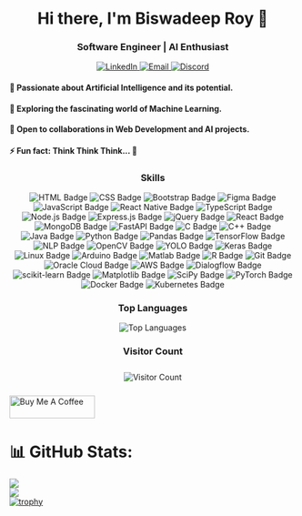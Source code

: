 <h1 align="center">Hi there, I'm Biswadeep Roy 👋</h1>
<h3 align="center">Software Engineer | AI Enthusiast</h3>

<p align="center">
  <a href="https://www.linkedin.com/in/biswadeep-roy-022804219/" target="_blank">
    <img src="https://img.shields.io/badge/LinkedIn-Connect-blue?style=flat&logo=linkedin&labelColor=blue" alt="LinkedIn">
  </a>
  <a href="mailto:biswadeeproy1230@gmail.com" target="_blank">
    <img src="https://img.shields.io/badge/Email-Contact-green?style=flat&logo=gmail&labelColor=green" alt="Email">
  </a>
<a href="https://discord.com/users/852867684491329596" target="_blank">
    <img src="https://img.shields.io/badge/Discord-Connect-blue?style=flat&logo=discord&labelColor=7289DA" alt="Discord">
</a>

  </a>
</p>

<p align="center">
  <h4>👀 Passionate about Artificial Intelligence and its potential.</h4>
  <h4>🌱 Exploring the fascinating world of Machine Learning.</h4>
  <h4>💞 Open to collaborations in Web Development and AI projects.</h4>
  <h4>⚡ Fun fact: Think Think Think... 🧠</h4>
</p>

<h3 align="center">Skills</h3>

<p align="center">
    <img src="https://img.shields.io/badge/HTML-E34F26?style=for-the-badge&logo=html5&logoColor=white" alt="HTML Badge">
    <img src="https://img.shields.io/badge/CSS-1572B6?style=for-the-badge&logo=css3&logoColor=white" alt="CSS Badge">
    <img src="https://img.shields.io/badge/Bootstrap-563D7C?style=for-the-badge&logo=bootstrap&logoColor=white" alt="Bootstrap Badge">
    <img src="https://img.shields.io/badge/Figma-F24E1E?style=for-the-badge&logo=figma&logoColor=white" alt="Figma Badge">
    <img src="https://img.shields.io/badge/JavaScript-F7DF1E?style=for-the-badge&logo=javascript&logoColor=black" alt="JavaScript Badge">
    <img src="https://img.shields.io/badge/React_Native-61DAFB?style=for-the-badge&logo=react&logoColor=white" alt="React Native Badge">
    <img src="https://img.shields.io/badge/TypeScript-3178C6?style=for-the-badge&logo=typescript&logoColor=white" alt="TypeScript Badge">
    <img src="https://img.shields.io/badge/Node.js-43853D?style=for-the-badge&logo=node.js&logoColor=white" alt="Node.js Badge">
    <img src="https://img.shields.io/badge/Express.js-000000?style=for-the-badge&logo=express&logoColor=white" alt="Express.js Badge">
    <img src="https://img.shields.io/badge/jQuery-0769AD?style=for-the-badge&logo=jquery&logoColor=white" alt="jQuery Badge">
    <img src="https://img.shields.io/badge/React-61DAFB?style=for-the-badge&logo=react&logoColor=white" alt="React Badge">
    <img src="https://img.shields.io/badge/MongoDB-47A248?style=for-the-badge&logo=mongodb&logoColor=white" alt="MongoDB Badge">
    <img src="https://img.shields.io/badge/FastAPI-009688?style=for-the-badge&logo=fastapi&logoColor=white" alt="FastAPI Badge">
    <img src="https://img.shields.io/badge/C-A8B9CC?style=for-the-badge&logo=c&logoColor=white" alt="C Badge">
    <img src="https://img.shields.io/badge/C++-00599C?style=for-the-badge&logo=c%2B%2B&logoColor=white" alt="C++ Badge">
    <img src="https://img.shields.io/badge/Java-007396?style=for-the-badge&logo=java&logoColor=white" alt="Java Badge">
    <img src="https://img.shields.io/badge/Python-3670A0?style=for-the-badge&logo=python&logoColor=ffdd54" alt="Python Badge">
    <img src="https://img.shields.io/badge/Pandas-150458?style=for-the-badge&logo=pandas&logoColor=white" alt="Pandas Badge">
    <img src="https://img.shields.io/badge/TensorFlow-FF6F00?style=for-the-badge&logo=tensorflow&logoColor=white" alt="TensorFlow Badge">
    <img src="https://img.shields.io/badge/NLP-4DB6AC?style=for-the-badge&logo=natural-language-processing&logoColor=white" alt="NLP Badge">
    <img src="https://img.shields.io/badge/OpenCV-5C3EE8?style=for-the-badge&logo=opencv&logoColor=white" alt="OpenCV Badge">
    <img src="https://img.shields.io/badge/YOLO-FFA500?style=for-the-badge&logo=youtube&logoColor=white" alt="YOLO Badge">
    <img src="https://img.shields.io/badge/Keras-D00000?style=for-the-badge&logo=keras&logoColor=white" alt="Keras Badge">
    <img src="https://img.shields.io/badge/Linux-FCC624?style=for-the-badge&logo=linux&logoColor=black" alt="Linux Badge">
    <img src="https://img.shields.io/badge/Arduino-00979D?style=for-the-badge&logo=arduino&logoColor=white" alt="Arduino Badge">
    <img src="https://img.shields.io/badge/Matlab-0076A8?style=for-the-badge&logo=mathworks&logoColor=white" alt="Matlab Badge">
    <img src="https://img.shields.io/badge/R-276DC3?style=for-the-badge&logo=r&logoColor=white" alt="R Badge">
    <img src="https://img.shields.io/badge/Git-F05032?style=for-the-badge&logo=git&logoColor=white" alt="Git Badge">
    <img src="https://img.shields.io/badge/Oracle%20Cloud-F80000?style=for-the-badge&logo=oracle&logoColor=white" alt="Oracle Cloud Badge">
    <img src="https://img.shields.io/badge/AWS-232F3E?style=for-the-badge&logo=amazon-aws&logoColor=white" alt="AWS Badge">
    <img src="https://img.shields.io/badge/Dialogflow-FF9800?style=for-the-badge&logo=dialogflow&logoColor=white" alt="Dialogflow Badge">
    <img src="https://img.shields.io/badge/scikit--learn-F7931E?style=for-the-badge&logo=scikit-learn&logoColor=white" alt="scikit-learn Badge">
    <img src="https://img.shields.io/badge/Matplotlib-3776AB?style=for-the-badge&logo=matplotlib&logoColor=white" alt="Matplotlib Badge">
    <img src="https://img.shields.io/badge/SciPy-8CAAE6?style=for-the-badge&logo=scipy&logoColor=white" alt="SciPy Badge">
     <img src="https://img.shields.io/badge/PyTorch-EE4C2C?style=for-the-badge&logo=pytorch&logoColor=white" alt="PyTorch Badge">
     <img src="https://img.shields.io/badge/Docker-2496ED?style=for-the-badge&logo=docker&logoColor=white" alt="Docker Badge">
    <img src="https://img.shields.io/badge/Kubernetes-326CE5?style=for-the-badge&logo=kubernetes&logoColor=white" alt="Kubernetes Badge">


</p>

<h3 align="center">Top Languages</h3>

<p align="center">
  <img src="https://github-readme-stats.vercel.app/api/top-langs/?username=biswadeep-roy&theme=dark&layout=compact" alt="Top Languages">
</p>

<h3 align="center">Visitor Count</h3>

<p align="center" style="border: 1px solid #blueviolet; padding: 10px;">
  <img src="https://komarev.com/ghpvc/?username=biswadeep-roy&color=blueviolet" alt="Visitor Count">
</p>

<a href="https://www.buymeacoffee.com/biswadeeproy" target="_blank">
  <img src="https://cdn.buymeacoffee.com/buttons/v2/default-blue.png" alt="Buy Me A Coffee" style="height: 40px; width: 150px;">
</a>



# 📊 GitHub Stats:
![](https://github-readme-stats.vercel.app/api?username=biswadeep-roy&show_icons=true)<br/>
![](https://github-readme-streak-stats.herokuapp.com/?user=biswadeep-roy&theme=default&hide_border=false)<br/>
[![trophy](https://github-profile-trophy.vercel.app/?username=biswadeep-roy)](https://github.com/ryo-ma/github-profile-trophy)
